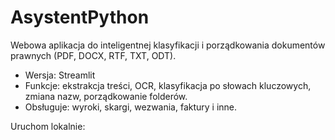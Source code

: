 # AsystentPython

Webowa aplikacja do inteligentnej klasyfikacji i porządkowania dokumentów prawnych (PDF, DOCX, RTF, TXT, ODT).

- Wersja: Streamlit
- Funkcje: ekstrakcja treści, OCR, klasyfikacja po słowach kluczowych, zmiana nazw, porządkowanie folderów.
- Obsługuje: wyroki, skargi, wezwania, faktury i inne.

Uruchom lokalnie:
